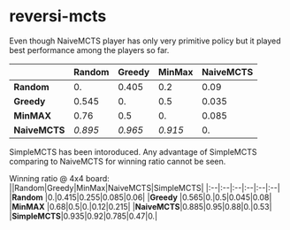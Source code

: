 # reversi-mcts

Even though NaiveMCTS player has only very primitive policy but it played best
performance among the players so far.

||Random|Greedy|MinMax|NaiveMCTS|
|:--|:--|:--|:--|:--|
|**Random**   |0.|0.405|0.2|0.09|
|**Greedy**   |0.545|0.|0.5|0.035|
|**MinMAX**   |0.76|0.5|0.|0.085|
|**NaiveMCTS**|*0.895*|*0.965*|*0.915*|0.|

SimpleMCTS has been intoroduced. Any advantage of SimpleMCTS comparing to
NaiveMCTS for winning ratio cannot be seen.

Winning ratio @ 4x4 board:
||Random|Greedy|MinMax|NaiveMCTS|SimpleMCTS|
|:--|:--|:--|:--|:--|:--|
|**Random**   |0.|0.415|0.255|0.085|0.06|
|**Greedy**   |0.565|0.|0.5|0.045|0.08|
|**MinMAX**   |0.68|0.5|0.|0.12|0.215|
|**NaiveMCTS**|0.885|0.95|0.88|0.|0.53|
|**SimpleMCTS**|0.935|0.92|0.785|0.47|0.|
